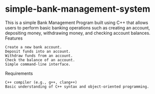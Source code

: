 # simple-bank-management-system
This is a simple Bank Management Program built using C++ that allows users to perform basic banking operations such as creating an account, depositing money, withdrawing money, and checking account balances.
Features

    Create a new bank account.
    Deposit funds into an account.
    Withdraw funds from an account.
    Check the balance of an account.
    Simple command-line interface.

Requirements

    C++ compiler (e.g., g++, clang++)
    Basic understanding of C++ syntax and object-oriented programming.
